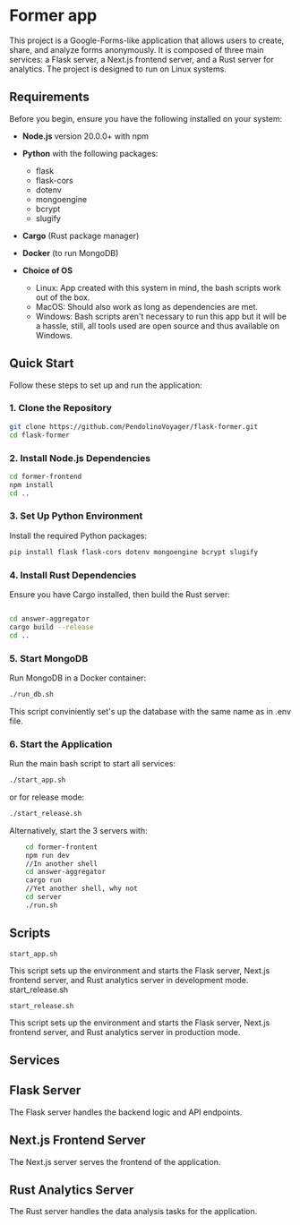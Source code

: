 # Former app

This project is a Google-Forms-like application that allows users to create, share, and analyze forms anonymously. It is composed of three main services: a Flask server, a Next.js frontend server, and a Rust server for analytics. The project is designed to run on Linux systems.

## Requirements

Before you begin, ensure you have the following installed on your system:

- **Node.js** version 20.0.0+ with npm
- **Python** with the following packages:
  - flask
  - flask-cors
  - dotenv
  - mongoengine
  - bcrypt
  - slugify

- **Cargo** (Rust package manager)
- **Docker** (to run MongoDB)
- **Choice of OS**
    - Linux: App created with this system in mind, the bash scripts work out of the box.
    - MacOS: Should also work as long as dependencies are met.
    - Windows: Bash scripts aren't necessary to run this app but it will be a hassle, still, all tools          used are open source and thus available on Windows.
## Quick Start

Follow these steps to set up and run the application:

### 1. Clone the Repository

```bash
git clone https://github.com/PendolinoVoyager/flask-former.git
cd flask-former
```
### 2. Install Node.js Dependencies
```bash
cd former-frontend
npm install
cd ..
```
### 3. Set Up Python Environment
Install the required Python packages:
```bash
pip install flask flask-cors dotenv mongoengine bcrypt slugify
```
### 4. Install Rust Dependencies
Ensure you have Cargo installed, then build the Rust server:

```bash

cd answer-aggregator
cargo build --release
cd ..
```

### 5. Start MongoDB

Run MongoDB in a Docker container:

```bash
./run_db.sh
```
This script conviniently set's up the database with the same name as in .env file.
### 6. Start the Application

Run the main bash script to start all services:

```bash
./start_app.sh
```
or for release mode:

```bash
./start_release.sh
```
Alternatively, start the 3 servers with:
```bash
    cd former-frontent
    npm run dev
    //In another shell
    cd answer-aggregator
    cargo run
    //Yet another shell, why not
    cd server
    ./run.sh
```
## Scripts
    start_app.sh

This script sets up the environment and starts the Flask server, Next.js frontend server, and Rust analytics server in development mode.
start_release.sh

    start_release.sh
This script sets up the environment and starts the Flask server, Next.js frontend server, and Rust analytics server in production mode.
## Services
## Flask Server

The Flask server handles the backend logic and API endpoints.
## Next.js Frontend Server

The Next.js server serves the frontend of the application.
## Rust Analytics Server

The Rust server handles the data analysis tasks for the application.

